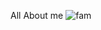 
All About me
![fam](https://github.com/user-attachments/assets/9ff9c714-e280-4033-b5fa-92aa62174a96)
